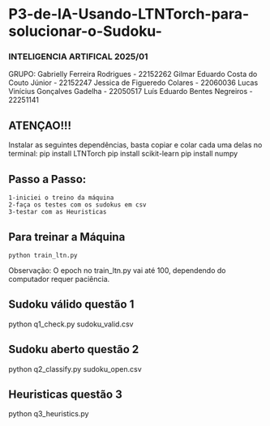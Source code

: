 # P3-de-IA-Usando-LTNTorch-para-solucionar-o-Sudoku-

### INTELIGENCIA ARTIFICAL 2025/01
GRUPO:
Gabrielly Ferreira Rodrigues - 22152262
Gilmar Eduardo Costa do Couto Júnior - 22152247
Jessica de Figueredo Colares - 22060036
Lucas Vinícius Gonçalves Gadelha - 22050517
Luís Eduardo Bentes Negreiros - 22251141


## ATENÇAO!!!
Instalar as seguintes dependências, basta copiar e colar cada uma delas no terminal:
    pip install LTNTorch
    pip install scikit-learn
    pip install numpy

## Passo a Passo:
    1-iniciei o treino da máquina
    2-faça os testes com os sudokus em csv
    3-testar com as Heuristicas

## Para treinar a Máquina
    python train_ltn.py
Observação: O epoch no train_ltn.py vai até 100, dependendo do computador requer paciência.

## Sudoku válido questão 1
python q1_check.py sudoku_valid.csv

## Sudoku aberto questão 2
python q2_classify.py sudoku_open.csv

## Heuristicas questão 3
python q3_heuristics.py
